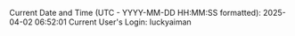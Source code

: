 Current Date and Time (UTC - YYYY-MM-DD HH:MM:SS formatted): 2025-04-02 06:52:01
Current User's Login: luckyaiman
